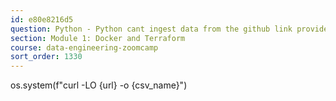 ```yaml
---
id: e80e8216d5
question: Python - Python cant ingest data from the github link provided using curl
section: Module 1: Docker and Terraform
course: data-engineering-zoomcamp
sort_order: 1330
---
```


os.system(f"curl -LO {url} -o {csv_name}")

